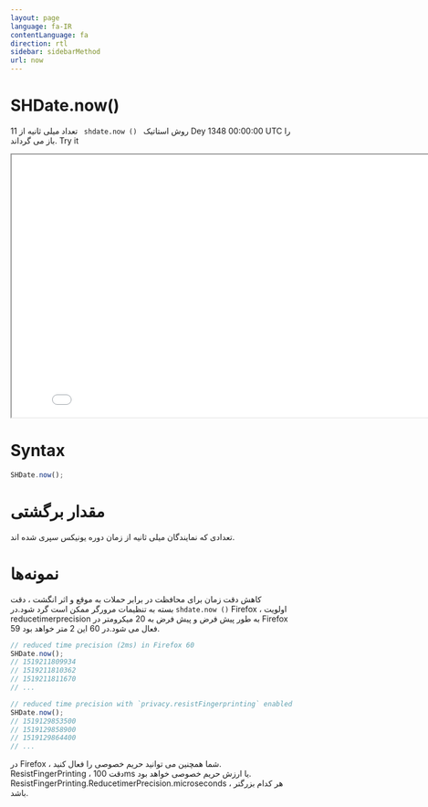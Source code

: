 ```yaml
---
layout: page
language: fa-IR
contentLanguage: fa
direction: rtl
sidebar: sidebarMethod
url: now
---
```


# SHDate.now()

روش استاتیک <code dir = "ltr"> shdate.now () </code> تعداد میلی ثانیه از 11 Dey 1348 00:00:00 UTC را باز می گرداند.
Try it

<iframe style="width: 830px; height: 460px;" src="/SHDateTime-js/examples/live.html?function=now" title="MDN Web Docs Interactive Example" loading="lazy"></iframe>
<br/>

# Syntax

```js
SHDate.now();
```

# مقدار برگشتی

تعدادی که نمایندگان میلی ثانیه از زمان دوره یونیکس سپری شده اند.

# نمونه‌ها

کاهش دقت زمان
برای محافظت در برابر حملات به موقع و اثر انگشت ، دقت <code dir="ltr">shdate.now ()</code> بسته به تنظیمات مرورگر ممکن است گرد شود.در Firefox ، اولویت reducetimerprecision به طور پیش فرض و پیش فرض به 20 میکرومتر در Firefox 59 فعال می شود.در 60 این 2 متر خواهد بود.

```js
// reduced time precision (2ms) in Firefox 60
SHDate.now();
// 1519211809934
// 1519211810362
// 1519211811670
// ...

// reduced time precision with `privacy.resistFingerprinting` enabled
SHDate.now();
// 1519129853500
// 1519129858900
// 1519129864400
// ...
```

در Firefox ، شما همچنین می توانید حریم خصوصی را فعال کنید. ResistFingerPrinting ، دقت 100ms یا ارزش حریم خصوصی خواهد بود. ResistFingerPrinting.ReducetimerPrecision.microseconds ، هر کدام بزرگتر باشد.
[](https://developer.mozilla.org/en-US/docs/Web/JavaScript/Reference/Global_Objects/Date/now)

